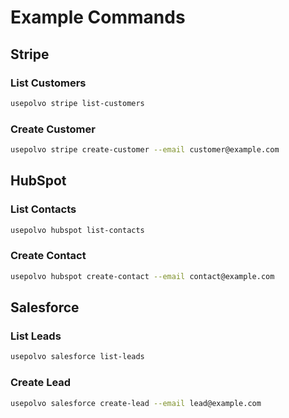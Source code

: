 # Example Commands

## Stripe

### List Customers

```bash
usepolvo stripe list-customers
```

### Create Customer

```bash
usepolvo stripe create-customer --email customer@example.com
```

## HubSpot

### List Contacts

```bash
usepolvo hubspot list-contacts
```

### Create Contact

```bash
usepolvo hubspot create-contact --email contact@example.com
```

## Salesforce

### List Leads

```bash
usepolvo salesforce list-leads
```

### Create Lead

```bash
usepolvo salesforce create-lead --email lead@example.com
```